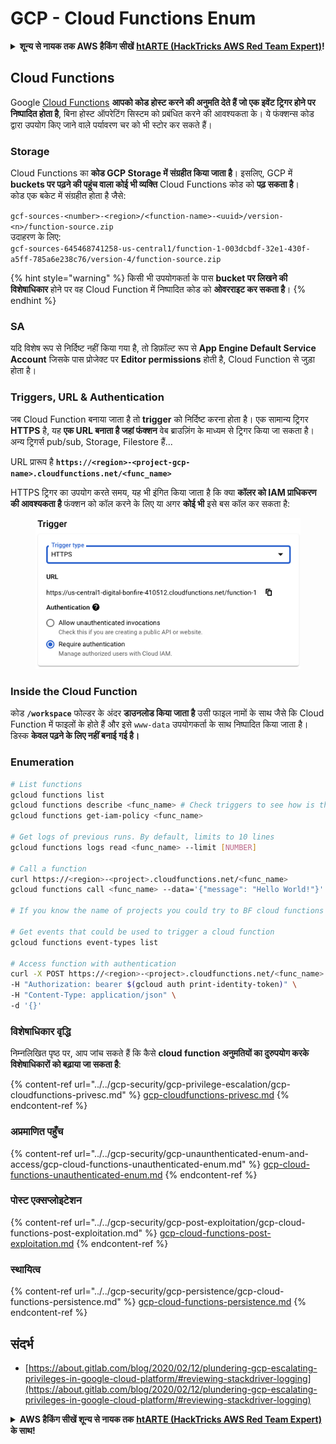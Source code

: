 # GCP - Cloud Functions Enum

<details>

<summary><strong>शून्य से नायक तक AWS हैकिंग सीखें</strong> <a href="https://training.hacktricks.xyz/courses/arte"><strong>htARTE (HackTricks AWS Red Team Expert)</strong></a><strong>!</strong></summary>

HackTricks का समर्थन करने के अन्य तरीके:

* यदि आप चाहते हैं कि आपकी **कंपनी का विज्ञापन HackTricks में दिखाई दे** या **HackTricks को PDF में डाउनलोड करें** तो [**सब्सक्रिप्शन प्लान्स**](https://github.com/sponsors/carlospolop) देखें!
* [**आधिकारिक PEASS & HackTricks स्वैग प्राप्त करें**](https://peass.creator-spring.com)
* [**The PEASS Family**](https://opensea.io/collection/the-peass-family) की खोज करें, हमारा विशेष [**NFTs**](https://opensea.io/collection/the-peass-family) संग्रह
* 💬 [**Discord group**](https://discord.gg/hRep4RUj7f) में **शामिल हों** या [**telegram group**](https://t.me/peass) या **Twitter** पर 🐦 [**@carlospolopm**](https://twitter.com/carlospolopm) को **फॉलो करें**.
* [**HackTricks**](https://github.com/carlospolop/hacktricks) और [**HackTricks Cloud**](https://github.com/carlospolop/hacktricks-cloud) github repos में PRs सबमिट करके अपनी हैकिंग ट्रिक्स साझा करें.

</details>

## Cloud Functions <a href="#reviewing-cloud-functions" id="reviewing-cloud-functions"></a>

Google [Cloud Functions](https://cloud.google.com/functions/) **आपको कोड होस्ट करने की अनुमति देते हैं जो एक इवेंट ट्रिगर होने पर निष्पादित होता है**, बिना होस्ट ऑपरेटिंग सिस्टम को प्रबंधित करने की आवश्यकता के। ये फंक्शन्स कोड द्वारा उपयोग किए जाने वाले पर्यावरण चर को भी स्टोर कर सकते हैं।

### Storage

Cloud Functions का **कोड GCP Storage में संग्रहीत किया जाता है**। इसलिए, GCP में **buckets पर पढ़ने की पहुंच वाला कोई भी व्यक्ति** Cloud Functions कोड को **पढ़ सकता है**।\
कोड एक बकेट में संग्रहीत होता है जैसे:

`gcf-sources-<number>-<region>/<function-name>-<uuid>/version-<n>/function-source.zip`\
उदाहरण के लिए:\
`gcf-sources-645468741258-us-central1/function-1-003dcbdf-32e1-430f-a5ff-785a6e238c76/version-4/function-source.zip`

{% hint style="warning" %}
किसी भी उपयोगकर्ता के पास **bucket पर लिखने की विशेषाधिकार** होने पर वह Cloud Function में निष्पादित कोड को **ओवरराइट कर सकता है**।
{% endhint %}

### SA

यदि विशेष रूप से निर्दिष्ट नहीं किया गया है, तो डिफ़ॉल्ट रूप से **App Engine Default Service Account** जिसके पास प्रोजेक्ट पर **Editor permissions** होती है, Cloud Function से जुड़ा होता है।

### Triggers, URL & Authentication

जब Cloud Function बनाया जाता है तो **trigger** को निर्दिष्ट करना होता है। एक सामान्य ट्रिगर **HTTPS** है, यह **एक URL बनाता है जहां फंक्शन** वेब ब्राउज़िंग के माध्यम से ट्रिगर किया जा सकता है।\
अन्य ट्रिगर्स pub/sub, Storage, Filestore हैं...

URL प्रारूप है **`https://<region>-<project-gcp-name>.cloudfunctions.net/<func_name>`**

HTTPS ट्रिगर का उपयोग करते समय, यह भी इंगित किया जाता है कि क्या **कॉलर को IAM प्राधिकरण की आवश्यकता है** फंक्शन को कॉल करने के लिए या अगर **कोई भी** इसे बस कॉल कर सकता है:

<figure><img src="../../../.gitbook/assets/image (3).png" alt=""><figcaption></figcaption></figure>

### Inside the Cloud Function

कोड **`/workspace`** फोल्डर के अंदर **डाउनलोड किया जाता है** उसी फाइल नामों के साथ जैसे कि Cloud Function में फाइलों के होते हैं और इसे `www-data` उपयोगकर्ता के साथ निष्पादित किया जाता है।\
डिस्क **केवल पढ़ने के लिए नहीं बनाई गई है।**

### Enumeration
```bash
# List functions
gcloud functions list
gcloud functions describe <func_name> # Check triggers to see how is this function invoked
gcloud functions get-iam-policy <func_name>

# Get logs of previous runs. By default, limits to 10 lines
gcloud functions logs read <func_name> --limit [NUMBER]

# Call a function
curl https://<region>-<project>.cloudfunctions.net/<func_name>
gcloud functions call <func_name> --data='{"message": "Hello World!"}'

# If you know the name of projects you could try to BF cloud functions names

# Get events that could be used to trigger a cloud function
gcloud functions event-types list

# Access function with authentication
curl -X POST https://<region>-<project>.cloudfunctions.net/<func_name> \
-H "Authorization: bearer $(gcloud auth print-identity-token)" \
-H "Content-Type: application/json" \
-d '{}'
```
### विशेषाधिकार वृद्धि

निम्नलिखित पृष्ठ पर, आप जांच सकते हैं कि कैसे **cloud function अनुमतियों का दुरुपयोग करके विशेषाधिकारों को बढ़ाया जा सकता है**:

{% content-ref url="../../gcp-security/gcp-privilege-escalation/gcp-cloudfunctions-privesc.md" %}
[gcp-cloudfunctions-privesc.md](../../gcp-security/gcp-privilege-escalation/gcp-cloudfunctions-privesc.md)
{% endcontent-ref %}

### अप्रमाणित पहुँच

{% content-ref url="../../gcp-security/gcp-unaunthenticated-enum-and-access/gcp-cloud-functions-unauthenticated-enum.md" %}
[gcp-cloud-functions-unauthenticated-enum.md](../../gcp-security/gcp-unaunthenticated-enum-and-access/gcp-cloud-functions-unauthenticated-enum.md)
{% endcontent-ref %}

### पोस्ट एक्सप्लोइटेशन

{% content-ref url="../../gcp-security/gcp-post-exploitation/gcp-cloud-functions-post-exploitation.md" %}
[gcp-cloud-functions-post-exploitation.md](../../gcp-security/gcp-post-exploitation/gcp-cloud-functions-post-exploitation.md)
{% endcontent-ref %}

### स्थायित्व

{% content-ref url="../../gcp-security/gcp-persistence/gcp-cloud-functions-persistence.md" %}
[gcp-cloud-functions-persistence.md](../../gcp-security/gcp-persistence/gcp-cloud-functions-persistence.md)
{% endcontent-ref %}

## संदर्भ

* [https://about.gitlab.com/blog/2020/02/12/plundering-gcp-escalating-privileges-in-google-cloud-platform/#reviewing-stackdriver-logging](https://about.gitlab.com/blog/2020/02/12/plundering-gcp-escalating-privileges-in-google-cloud-platform/#reviewing-stackdriver-logging)

<details>

<summary><strong>AWS हैकिंग सीखें शून्य से नायक तक</strong> <a href="https://training.hacktricks.xyz/courses/arte"><strong>htARTE (HackTricks AWS Red Team Expert)</strong></a><strong> के साथ!</strong></summary>

HackTricks का समर्थन करने के अन्य तरीके:

* यदि आप चाहते हैं कि आपकी **कंपनी का विज्ञापन HackTricks में दिखाई दे** या **HackTricks को PDF में डाउनलोड करें** तो [**सदस्यता योजनाएँ**](https://github.com/sponsors/carlospolop) देखें!
* [**आधिकारिक PEASS & HackTricks स्वैग**](https://peass.creator-spring.com) प्राप्त करें
* [**The PEASS Family**](https://opensea.io/collection/the-peass-family) की खोज करें, हमारा विशेष [**NFTs**](https://opensea.io/collection/the-peass-family) संग्रह
* 💬 [**Discord समूह**](https://discord.gg/hRep4RUj7f) में **शामिल हों** या [**telegram समूह**](https://t.me/peass) या **Twitter** 🐦 पर मुझे **फॉलो** करें [**@carlospolopm**](https://twitter.com/carlospolopm)**.**
* **HackTricks** के [**github repos**](https://github.com/carlospolop/hacktricks) और [**HackTricks Cloud**](https://github.com/carlospolop/hacktricks-cloud) में PRs सबमिट करके अपनी हैकिंग ट्रिक्स साझा करें.

</details>
